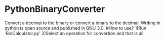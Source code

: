 # PythonBinaryConverter
Convert a decimal to the binary or convert a binary to the decimal. Writing in python is open source and published in GNU 3.0.
#How to use?
1)Run 'BinCalculator.py'
2)Select an operation for convertion
and that is all.
